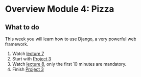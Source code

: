# Overview Module 4: Pizza


## What to do

This week you will learn how to use Django, a very powerful web framework.

1. Watch [lecture 7](/lectures/lecture-7)
2. Start with [Project 3](/projects/project-3)
3. Watch [lecture 8](/lectures/lecture-8), only the first 10 minutes are mandatory.
4. Finish [Project 3](/projects/project-3)

